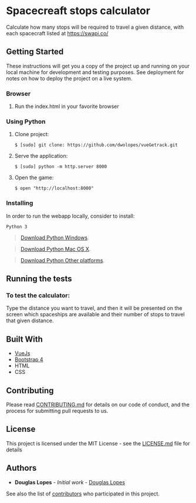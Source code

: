 # Spacecreaft stops calculator

Calculate how many stops will be required to travel a given distance, with each spacecraft listed at https://swapi.co/

## Getting Started

These instructions will get you a copy of the project up and running on your local machine for development and testing purposes. See deployment for notes on how to deploy the project on a live system.

### Browser

1. Run the index.html in your favorite browser

### Using Python

1. Clone project:

    ```
    $ [sudo] git clone: https://github.com/dwolopes/vueGetrack.git

2. Serve the application:

    ```
    $ [sudo] python -m http.server 8000
    ```
3. Open the game:

    ```
    $ open "http://localhost:8000"
    ```

### Installing

In order to run the webapp locally, consider to install:

    Python 3

> [Download Python Windows](https://www.python.org/downloads/windows/).

> [Download Python Mac OS X](https://www.python.org/downloads/mac-osx/).

> [Download Python Other platforms](https://www.python.org/download/other/).


## Running the tests

### To test the calculator:

Type the distance you want to travel, and then it will be presented on the screen which spaceships are available and
their number of stops to travel that given distance.

## Built With

* [VueJs](https://vuejs.org/)
* [Bootstrap 4](https://getbootstrap.com/docs/4.0/getting-started/introduction/)
* HTML
* CSS

## Contributing

Please read [CONTRIBUTING.md](./CONTRIBUTING.md) for details on our code of conduct, and the process for submitting pull requests to us.

## License

This project is licensed under the MIT License - see the [LICENSE.md](./LICENSE.md) file for details

## Authors

* **Douglas Lopes** - *Initial work* - [Douglas Lopes](https://github.com/dwolopes)

See also the list of [contributors](https://github.com/dwolopes/Restaurant-Reviews/graphs/contributors) who participated in this project.